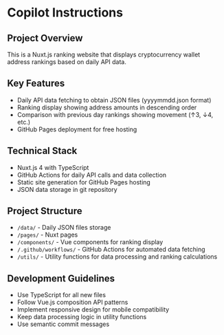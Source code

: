 # Copilot Instructions

<!-- Use this file to provide workspace-specific custom instructions to Copilot. For more details, visit https://code.visualstudio.com/docs/copilot/copilot-customization#_use-a-githubcopilotinstructionsmd-file -->

## Project Overview
This is a Nuxt.js ranking website that displays cryptocurrency wallet address rankings based on daily API data.

## Key Features
- Daily API data fetching to obtain JSON files (yyyymmdd.json format)
- Ranking display showing address amounts in descending order
- Comparison with previous day rankings showing movement (↑3, ↓4, etc.)
- GitHub Pages deployment for free hosting

## Technical Stack
- Nuxt.js 4 with TypeScript
- GitHub Actions for daily API calls and data collection
- Static site generation for GitHub Pages hosting
- JSON data storage in git repository

## Project Structure
- `/data/` - Daily JSON files storage
- `/pages/` - Nuxt pages
- `/components/` - Vue components for ranking display
- `/.github/workflows/` - GitHub Actions for automated data fetching
- `/utils/` - Utility functions for data processing and ranking calculations

## Development Guidelines
- Use TypeScript for all new files
- Follow Vue.js composition API patterns
- Implement responsive design for mobile compatibility
- Keep data processing logic in utility functions
- Use semantic commit messages
